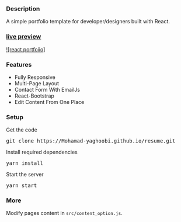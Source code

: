 ### Description

A simple portfolio template for developer/designers built with React. 

### [live preview](https://mohamad-yaghoobi.github.io/resume)

[![react portfoiio]](https://mohamad-yaghoobi.github.io/resume)

### Features

- Fully Responsive
- Multi-Page Layout
- Contact Form With EmailJs
- React-Bootstrap
- Edit Content From One Place

### Setup

Get the code

<pre>git clone https://Mohamad-yaghoobi.github.io/resume.git</pre>
 
Install required dependencies

<pre>yarn install</pre>


Start the server

<pre>yarn start</pre>

### More

Modify pages content in  `src/content_option.js`.

 
 
